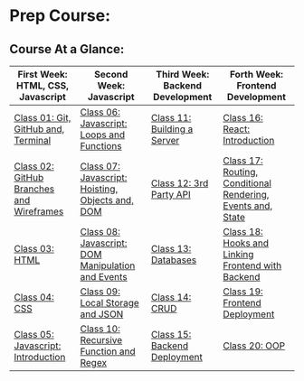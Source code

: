 # Prep Course:

## Course At a Glance:

| First Week: HTML, CSS, Javascript   | Second Week: Javascript | Third Week: Backend Development | Forth Week: Frontend Development |
|---------------------------------------------------|--------------------------------------------------|-----------------------------------------------|---------------------------------------------|
| [Class 01: Git, GitHub and, Terminal](Class-01/README.md)       | [Class 06: Javascript: Loops and Functions](./Class-06/README.md) | [Class 11: Building a Server](Class-11/README.md)            | [Class 16: React: Introduction ](./Class-16/README.md) |
| [Class 02: GitHub Branches and Wireframes](./Class-02/README.md)      | [Class 07: Javascript: Hoisting, Objects and, DOM](./Class-07/README.md)| [Class 12: 3rd Party API](./Class-12/README.md)         | [Class 17: Routing, Conditional Rendering, Events and, State](./Class-17/README.md)     |
| [Class 03: HTML](./Class-03/README.md)             | [Class 08: Javascript: DOM Manipulation and Events](./Class-08/README.md) | [Class 13: Databases](./Class-13/README.md)    | [Class 18: Hooks and Linking Frontend with Backend](./Class-18/README.md)  |
| [Class 04: CSS](./Class-04/README.md)         | [Class 09: Local Storage and JSON](./Class-09/README.md)    | [Class 14: CRUD](./Class-14/README.md) | [Class 19: Frontend Deployment](./Class-19/README.md)    |
| [Class 05: Javascript: Introduction](./Class-05/README.md)                     | [Class 10: Recursive Function and Regex ](./Class-10/README.md) | [Class 15: Backend Deployment](./Class-15/README.md)| [Class 20: OOP](./Class-20/README.md)|
